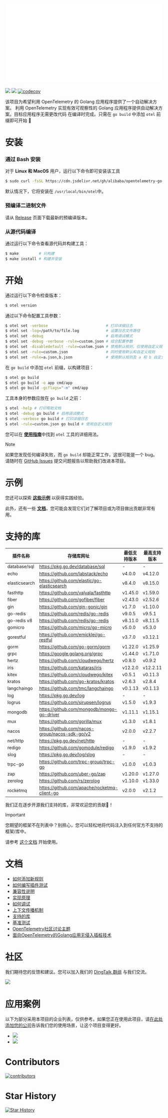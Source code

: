 ![](anim-logo.svg)

[![](https://shields.io/badge/Docs-English-blue?logo=Read%20The%20Docs)](../README.md)
[![](https://shields.io/badge/Readme-中文-blue?logo=Read%20The%20Docs)](./README_CN.md)
[![codecov](https://codecov.io/gh/alibaba/opentelemetry-go-auto-instrumentation/branch/main/graph/badge.svg)](https://codecov.io/gh/alibaba/opentelemetry-go-auto-instrumentation)

该项目为希望利用 OpenTelemetry 的 Golang 应用程序提供了一个自动解决方案。
利用 OpenTelemetry 实现有效可观察性的 Golang 应用程序提供自动解决方案。目标应用程序无需更改代码
在编译时完成。只需在 `go build` 中添加 `otel` 前缀即可开始 :rocket:

# 安装

### 通过 Bash 安装
对于 **Linux 和 MacOS** 用户，运行以下命令即可安装该工具
```bash
$ sudo curl -fsSL https://cdn.jsdelivr.net/gh/alibaba/opentelemetry-go-auto-instrumentation@main/install.sh | sudo bash
```
默认情况下，它将安装在 `/usr/local/bin/otel`中。

### 预编译二进制文件

请从
[Release](https://github.com/alibaba/opentelemetry-go-auto-instrumentation/releases)
页面下载最新的预编译版本。

### 从源代码编译

通过运行以下命令查看源代码并构建工具：

```bash
$ make         # 只构建
$ make install # 构建并安装
```

# 开始

通过运行以下命令检查版本：
```bash
$ otel version
```

通过以下命令配置工具参数：
```bash
$ otel set -verbose                          # 打印详细日志
$ otel set -log=/path/to/file.log            # 设置日志文件路径
$ otel set -debug                            # 启用调试模式
$ otel set -debug -verbose -rule=custom.json # 组合配置参数
$ otel set -disabledefault -rule=custom.json # 禁用默认规则，仅使用自定义规则
$ otel set -rule=custom.json                 # 同时使用默认和自定义规则
$ otel set -rule=a.json,b.json               # 使用默认规则及 a 和 b 自定义规则
```

在 `go build` 中添加 `otel` 前缀，以构建项目：

```bash
$ otel go build
$ otel go build -o app cmd/app
$ otel go build -gcflags="-m" cmd/app
```
工具本身的参数应放在 `go build` 之前：

```bash
$ otel -help # 打印帮助文档
$ otel -debug go build # 启用调试模式
$ otel -verbose go build # 打印详细日志
$ otel -rule=custom.json go build # 使用自定义规则
```

您可以在 [**使用指南**](./usage.md)中找到 `otel` 工具的详细用法。

> [!NOTE] 
> 如果您发现任何编译失败，而 `go build` 却能正常工作，这很可能是一个 bug。
> 请随时在
> [GitHub Issues](https://github.com/alibaba/opentelemetry-go-auto-instrumentation/issues)
> 提交问题报告以帮助我们改进本项目。

# 示例

您还可以探索 [**这些示例**](../example/) 以获得实践经验。

此外，还有一些 [**文档**](../docs)，您可能会发现它们对了解项目或为项目做出贡献非常有用。

# 支持的库

| 插件名称          | 存储库网址                                          | 最低支持版本  | 最高支持版本   |
|---------------|------------------------------------------------|---------|----------|
| database/sql  | https://pkg.go.dev/database/sql                | -       | -        |
| echo          | https://github.com/labstack/echo               | v4.0.0  | v4.12.0  |
| elasticsearch | https://github.com/elastic/go-elasticsearch    | v8.4.0  | v8.15.0  |
| fasthttp      | https://github.com/valyala/fasthttp            | v1.45.0 | v1.59.0  |
| fiber         | https://github.com/gofiber/fiber               | v2.43.0 | v2.52.6  |
| gin           | https://github.com/gin-gonic/gin               | v1.7.0  | v1.10.0  |
| go-redis      | https://github.com/redis/go-redis              | v9.0.5  | v9.5.1   |
| go-redis v8   | https://github.com/redis/go-redis              | v8.11.0 | v8.11.5  |
| gomicro       | https://github.com/micro/go-micro              | v5.0.0  | v5.3.0   |
| gorestful     | https://github.com/emicklei/go-restful         | v3.7.0  | v3.12.1  |
| gorm          | https://github.com/go-gorm/gorm                | v1.22.0 | v1.25.9  |
| grpc          | https://google.golang.org/grpc                 | v1.44.0 | v1.71.0  |
| hertz         | https://github.com/cloudwego/hertz             | v0.8.0  | v0.9.2   |
| iris          | https://github.com/kataras/iris                | v12.2.0 | v12.2.11 |
| kitex         | https://github.com/cloudwego/kitex             | v0.5.1  | v0.11.3  |
| kratos        | https://github.com/go-kratos/kratos            | v2.6.3  | v2.8.4   |
| langchaingo   | https://github.com/tmc/langchaingo             | v0.1.13 | v0.1.13  |
| log           | https://pkg.go.dev/log                         | -       | -        |
| logrus        | https://github.com/sirupsen/logrus             | v1.5.0  | v1.9.3   |
| mongodb       | https://github.com/mongodb/mongo-go-driver     | v1.11.1 | v1.15.1  |
| mux           | https://github.com/gorilla/mux                 | v1.3.0  | v1.8.1   |
| nacos         | https://github.com/nacos-group/nacos-sdk-go/v2 | v2.0.0  | v2.2.7   |
| net/http      | https://pkg.go.dev/net/http                    | -       | -        |
| redigo        | https://github.com/gomodule/redigo             | v1.9.0  | v1.9.2   |
| slog          | https://pkg.go.dev/log/slog                    | -       | -        |
| trpc-go       | https://github.com/trpc-group/trpc-go          | v1.0.0  | v1.0.3   |
| zap           | https://github.com/uber-go/zap                 | v1.20.0 | v1.27.0  |
| zerolog       | https://github.com/rs/zerolog                  | v1.10.0 | v1.33.0  |
| rocketmq      | https://github.com/apache/rocketmq-client-go   | v2.0.0  | v2.1.2   |

我们正在逐步开源我们支持的库，非常欢迎您的贡献💖！

> [!IMPORTANT]
> 您期望的框架不在列表中？别担心，您可以轻松地将代码注入到任何官方不支持的框架/库中。
>
> 请参考 [这个文档](./how-to-add-a-new-rule.md) 开始使用。

# 文档

- [如何添加新规则](./how-to-add-a-new-rule.md)
- [如何编写插件测试](./how-to-write-tests-for-plugins.md)
- [兼容性说明](./compatibility.md)
- [实现原理](./how-it-works.md)
- [如何调试](./how-to-debug.md)
- [上下文传播机制](./context-propagation.md)
- [支持的库](./supported-libraries.md)
- [基准测试](../example/benchmark/benchmark.md)
- [OpenTelemetry社区讨论主题](https://github.com/open-telemetry/community/issues/1961)
- [面向OpenTelemetry的Golang应用无侵入插桩技术](https://mp.weixin.qq.com/s/FKCwzRB5Ujhe1stOH2ibXg)

# 社区

我们期待您的反馈和建议。您可以加入我们的 [DingTalk 群组](https://qr.dingtalk.com/action/joingroup?code=v1,k1,GyDX5fUTYnJ0En8MrVbHBYTGUcPXJ/NdsmLODGibd0w=&_dt_no_comment=1&origin=11? )
与我们交流。

<img src="dingtalk.png" height="200">

# 应用案例

以下为部分采用本项目的企业列表，仅供参考。如果您正在使用此项目，请[在此处添加您的公司](https://github.com/alibaba/opentelemetry-go-auto-instrumentation/issues/225)告诉我们您的使用场景，让这个项目变得更好。

- <img src="./alibaba.png" width="80">
- <img src="./aliyun.png" width="100">

# Contributors

<a href="https://github.com/alibaba/opentelemetry-go-auto-instrumentation/graphs/contributors">
  <img alt="contributors" src="https://contrib.rocks/image?repo=alibaba/opentelemetry-go-auto-instrumentation"/>
</a>

# Star History

[![Star History](https://api.star-history.com/svg?repos=alibaba/opentelemetry-go-auto-instrumentation&type=Date)](https://star-history.com/#alibaba/opentelemetry-go-auto-instrumentation&Date)